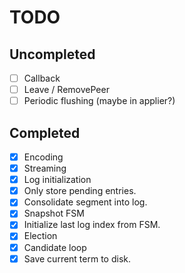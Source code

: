 TODO
====

## Uncompleted

- [ ] Callback
- [ ] Leave / RemovePeer
- [ ] Periodic flushing (maybe in applier?)

## Completed

- [x] Encoding
- [x] Streaming
- [x] Log initialization
- [x] Only store pending entries.
- [x] Consolidate segment into log.
- [x] Snapshot FSM
- [x] Initialize last log index from FSM.
- [x] Election
- [x] Candidate loop
- [x] Save current term to disk.
